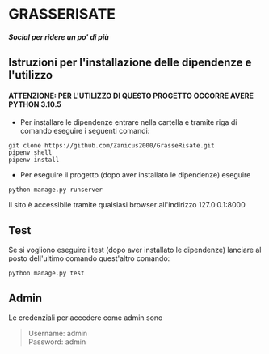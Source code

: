 # GRASSERISATE
##### Social per ridere un po' di più



## Istruzioni per l'installazione delle dipendenze e l'utilizzo
#### ATTENZIONE: PER L'UTILIZZO DI QUESTO PROGETTO OCCORRE AVERE PYTHON 3.10.5
- Per installare le dipendenze entrare nella cartella e tramite riga di comando eseguire i seguenti comandi:
```
git clone https://github.com/Zanicus2000/GrasseRisate.git
pipenv shell
pipenv install
```
- Per eseguire il progetto (dopo aver installato le dipendenze) eseguire
```
python manage.py runserver
```

Il sito è accessibile tramite qualsiasi browser all'indirizzo 127.0.0.1:8000

## Test
Se si vogliono eseguire i test (dopo aver installato le dipendenze) lanciare al posto dell'ultimo comando quest'altro comando:
```
python manage.py test
```

## Admin
Le credenziali per accedere come admin sono
> Username: admin <br />
> Password: admin

